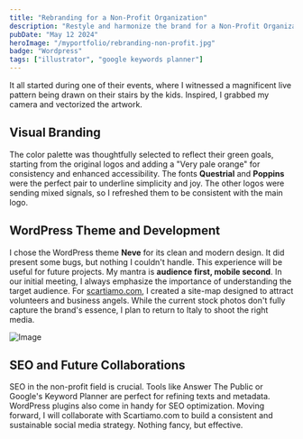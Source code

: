 ```yaml
---
title: "Rebranding for a Non-Profit Organization"
description: "Restyle and harmonize the brand for a Non-Profit Organization by building the website on WordPress to ensure independence for updates."
pubDate: "May 12 2024"
heroImage: "/myportfolio/rebranding-non-profit.jpg"
badge: "Wordpress"
tags: ["illustrator", "google keywords planner"]
---
```


It all started during one of their events, where I witnessed a magnificent live pattern being drawn on their stairs by the kids. Inspired, I grabbed my camera and vectorized the artwork. 

## Visual Branding

The color palette was thoughtfully selected to reflect their green goals, starting from the original logos and adding a "Very pale orange" for consistency and enhanced accessibility. The fonts **Questrial** and **Poppins** were the perfect pair to underline simplicity and joy. The other logos were sending mixed signals, so I refreshed them to be consistent with the main logo.

## WordPress Theme and Development

I chose the WordPress theme **Neve** for its clean and modern design. It did present some bugs, but nothing I couldn't handle. This experience will be useful for future projects. My mantra is **audience first, mobile second**. In our initial meeting, I always emphasize the importance of understanding the target audience. For [scartiamo.com](https://scartiamo.com/), I created a site-map designed to attract volunteers and business angels. While the current stock photos don't fully capture the brand's essence, I plan to return to Italy to shoot the right media.

![Image](/myportfolio/rebranding-non-profit-mockup.webp)

## SEO and Future Collaborations

SEO in the non-profit field is crucial. Tools like Answer The Public or Google's Keyword Planner are perfect for refining texts and metadata. WordPress plugins also come in handy for SEO optimization. Moving forward, I will collaborate with Scartiamo.com to build a consistent and sustainable social media strategy. Nothing fancy, but effective.
